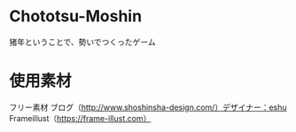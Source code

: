 # Chototsu-Moshin
猪年ということで、勢いでつくったゲーム

# 使用素材
フリー素材 ブログ（http://www.shoshinsha-design.com/）デザイナー：eshu
Frameillust（https://frame-illust.com）
